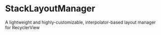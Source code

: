 # StackLayoutManager
A lightweight and highly-customizable, interpolator-based layout manager for RecyclerView
